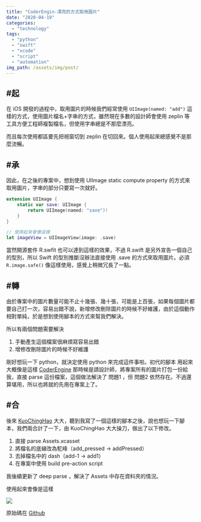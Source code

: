 ```yaml
---
title: "CoderEngin-漂亮的方式取用圖片"
date: "2020-04-19"
categories: 
  - "technology"
tags: 
  - "python"
  - "swift"
  - "xcode"
  - "script"
  - "automation"
img_path: /assets/img/post/
---
```


## #起

在 iOS 開發的過程中，取用圖片的時候我們經常使用 `UIImage(named: "add")` 這樣的方式，使用圖片檔名+字串的方式，雖然現在多數的設計師會使用 zeplin 等工具方便工程師複製檔名，但使用字串總是不那麼漂亮。

而且每次使用都區要先把視窗切到 zeplin 在切回來。個人使用起來總感覺不是那麼流暢。

## #承

因此，在之後的專案中，想到使用 UIImage static compute property 的方式來取用圖片，字串的部分只要寫一次就好。

```swift
extension UIImage {
    static var save: UIImage {
        return UIImage(named: "save")!
    }
}

// 使用起來會像這樣
let imageView = UIImageView(image: .save)
```

當然開源套件 R.swfit 也可以達到這樣的效果，不過 R.swift 是另外宣告一個自己的型別，所以 Swift 的型別推斷沒辦法直接使用 .save 的方式來取用圖片。必須 `R.image.safe()` 像這樣使用，感覺上稍微冗長了一點。

## #轉

由於專案中的圖片數量可能不止十幾張、幾十張，可能是上百張，如果每個圖片都要自己打一次，容易出錯不說，新增修改刪除圖片的時候不好維護，由於這個動作相對單純，於是想到使用腳本的方式來幫我們解決。

所以有兩個問題需要解決

1. 手動產生這個檔案很麻煩寫容易出錯
2. 增修改刪除圖片的時候不好維護

剛好想玩一下 python，就決定使用 python 來完成這件事啦。初代的腳本 用起來大概像是這樣 [CoderEngine](https://github.com/ohlulu/CoderEngine/tree/Release-v2.0.2) 那時候是請設計師，將專案所有的圖片打包一份給我，直接 parse 這份檔案，這個做法解決了 問題1 ，但 問題2 依然存在。不過還算堪用，所以也將就的先用在專案上了。

## #合

後來 [KuoChingHao](https://github.com/KuoChingHao) 大大，聽到我寫了一個這樣的腳本之後，說也想玩一下腳本，我們兩合計了一下，由 KuoChingHao 大大操刀，做出了以下修改。

1. 直接 parse Assets.xcasset
2. 將檔名的底線改為駝峰（add\_pressed -> addPressed）
3. 去掉檔名中的 dash（add-1 -> add1）
4. 在專案中使用 build pre-action script

我後續更新了 deep parse ，解決了 Assets 中存在資料夾的情況。

使用起來會像是這樣

![](ImageEngineDemo.gif)

原始碼在 [Github](https://github.com/ohlulu/CoderEngine)
